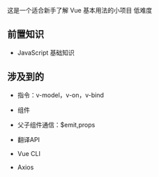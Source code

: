 这是一个适合新手了解 Vue 基本用法的小项目 低难度

## 前置知识 

- JavaScript 基础知识
  
## 涉及到的

- 指令：v-model，v-on，v-bind

- 组件

- 父子组件通信：$emit,props

- 翻译API

- Vue CLI

- Axios
